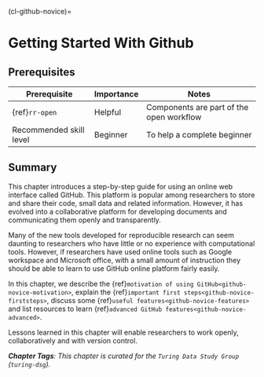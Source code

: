 (cl-github-novice)=
# Getting Started With Github

## Prerequisites

| Prerequisite |  Importance  |  Notes  |
| ---------------- |------------------ | --------- |
| {ref}`rr-open` | Helpful | Components are part of the open workflow |
| Recommended skill level | Beginner   | To help a complete beginner |

## Summary

This chapter introduces a step-by-step guide for using an online web interface called GitHub.
This platform is popular among researchers to store and share their code, small data and related information.
However, it has evolved into a collaborative platform for developing documents and communicating them openly and transparently.

Many of the new tools developed for reproducible research can seem daunting to researchers who have little or no experience with computational tools.
However, if researchers have used online tools such as Google workspace and Microsoft office, with a small amount of instruction they should be able to learn to use GitHub online platform fairly easily.

In this chapter, we describe the {ref}`motivation of using GitHub<github-novice-motivation>`, explain the {ref}`important first steps<github-novice-firststeps>`, discuss some {ref}`useful features<github-novice-features>` and list resources to learn {ref}`advanced GitHub features<github-novice-advanced>`.

Lessons learned in this chapter will enable researchers to work openly, collaboratively and with version control.

***Chapter Tags**: This chapter is curated for the `Turing Data Study Group` (`turing-dsg`).*

